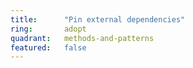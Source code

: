 ```yaml
---
title:      "Pin external dependencies"
ring:       adopt
quadrant:   methods-and-patterns
featured:   false
---
```

